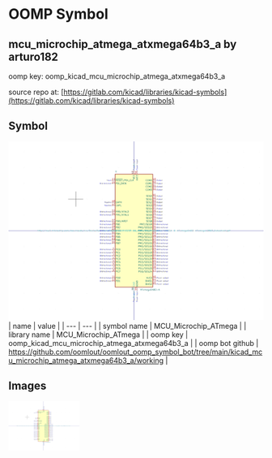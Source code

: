 # OOMP Symbol  
## mcu_microchip_atmega_atxmega64b3_a  by arturo182  
  
oomp key: oomp_kicad_mcu_microchip_atmega_atxmega64b3_a  
  
source repo at: [https://gitlab.com/kicad/libraries/kicad-symbols](https://gitlab.com/kicad/libraries/kicad-symbols)  
## Symbol  
  
[![working.png](working_600.png)](working.png)  
| name | value | 
| --- | --- | 
| symbol name | MCU_Microchip_ATmega | 
| library name | MCU_Microchip_ATmega | 
| oomp key | oomp_kicad_mcu_microchip_atmega_atxmega64b3_a | 
| oomp bot github | https://github.com/oomlout/oomlout_oomp_symbol_bot/tree/main/kicad_mcu_microchip_atmega_atxmega64b3_a/working | 
## Images  
  
[![working.png](working_140.png)](working.png)  
